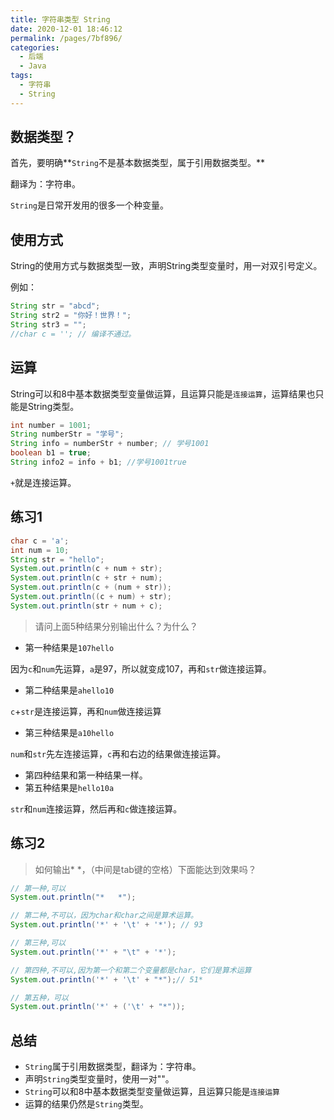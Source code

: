 ```yaml
---
title: 字符串类型 String
date: 2020-12-01 18:46:12
permalink: /pages/7bf896/
categories:
  - 后端
  - Java
tags:
  - 字符串
  - String
---
```






## 数据类型？

首先，要明确**`String`不是基本数据类型，属于引用数据类型。**

翻译为：字符串。

`String`是日常开发用的很多一个种变量。

## 使用方式

String的使用方式与数据类型一致，声明String类型变量时，用一对双引号定义。

例如：

~~~java
String str = "abcd";
String str2 = "你好！世界！";
String str3 = ""; 
//char c = ''; // 编译不通过。
~~~



## 运算

String可以和8中基本数据类型变量做运算，且运算只能是`连接运算`，运算结果也只能是String类型。

~~~java
int number = 1001;
String numberStr = "学号";
String info = numberStr + number; // 学号1001
boolean b1 = true;
String info2 = info + b1; //学号1001true
~~~

`+`就是连接运算。



## 练习1

~~~java
char c = 'a';
int num = 10;
String str = "hello";
System.out.println(c + num + str);
System.out.println(c + str + num);
System.out.println(c + (num + str));
System.out.println((c + num) + str);
System.out.println(str + num + c);
~~~

> 请问上面5种结果分别输出什么？为什么？

- 第一种结果是`107hello`

因为`c`和`num`先运算，`a`是97，所以就变成107，再和`str`做连接运算。

- 第二种结果是`ahello10`

`c`+`str`是连接运算，再和`num`做连接运算

- 第三种结果是`a10hello`

`num`和`str`先左连接运算，`c`再和右边的结果做连接运算。

- 第四种结果和第一种结果一样。
- 第五种结果是`hello10a`

`str`和`num`连接运算，然后再和`c`做连接运算。



## 练习2

> 如何输出*	*，（中间是tab键的空格）下面能达到效果吗？

~~~java
// 第一种,可以
System.out.println("*	*");

// 第二种,不可以，因为char和char之间是算术运算。
System.out.println('*' + '\t' + '*'); // 93

// 第三种,可以
System.out.println('*' + "\t" + '*');                   

// 第四种,不可以,因为第一个和第二个变量都是char，它们是算术运算
System.out.println('*' + '\t' + "*");// 51*

// 第五种，可以
System.out.println('*' + ('\t' + "*"));
~~~



## 总结

- `String`属于引用数据类型，翻译为：字符串。
- 声明`String`类型变量时，使用一对""。
- `String`可以和8中基本数据类型变量做运算，且运算只能是`连接运算`
- 运算的结果仍然是`String`类型。
